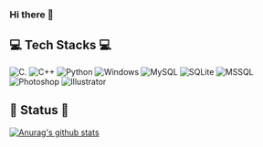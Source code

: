 ### Hi there 👋

  

## 💻 Tech Stacks 💻

<img alt="C" src ="https://img.shields.io/badge/C-A8B9CC.svg?&style=for-the-badge&logo=C&logoColor=white"/>. <img alt="C++" src ="https://img.shields.io/badge/C++-00599C.svg?&style=for-the-badge&logo=C++&logoColor=white"/> <img alt="Python" src ="https://img.shields.io/badge/Python-3776AB.svg?&style=for-the-badge&logo=Python&logoColor=white"/> <img alt="Windows" src ="https://img.shields.io/badge/MFC-0078D6.svg?&style=for-the-badge&logo=Windows&logoColor=white"/>
<img alt="MySQL" src ="https://img.shields.io/badge/MySQL-4479A1.svg?&style=for-the-badge&logo=MySQL&logoColor=white"/> <img alt="SQLite" src ="https://img.shields.io/badge/SQLite-003B57.svg?&style=for-the-badge&logo=SQLite&logoColor=white"/> <img alt="MSSQL" src ="https://img.shields.io/badge/MSSQL-CC2927.svg?&style=for-the-badge&logo=Microsoft SQL Server&logoColor=white"/>
<img alt="Photoshop" src ="https://img.shields.io/badge/Photoshop-31A8FF.svg?&style=for-the-badge&logo=Adobe Photoshop&logoColor=white"/> <img alt="Illustrator" src ="https://img.shields.io/badge/Illustrator-FF9A00.svg?&style=for-the-badge&logo=Adobe Illustrator&logoColor=white"/>

## 🍒 Status 🍒

[![Anurag's github stats](https://github-readme-stats.vercel.app/api?username=yeogu)](https://github.com/anuraghazra/github-readme-stats)
